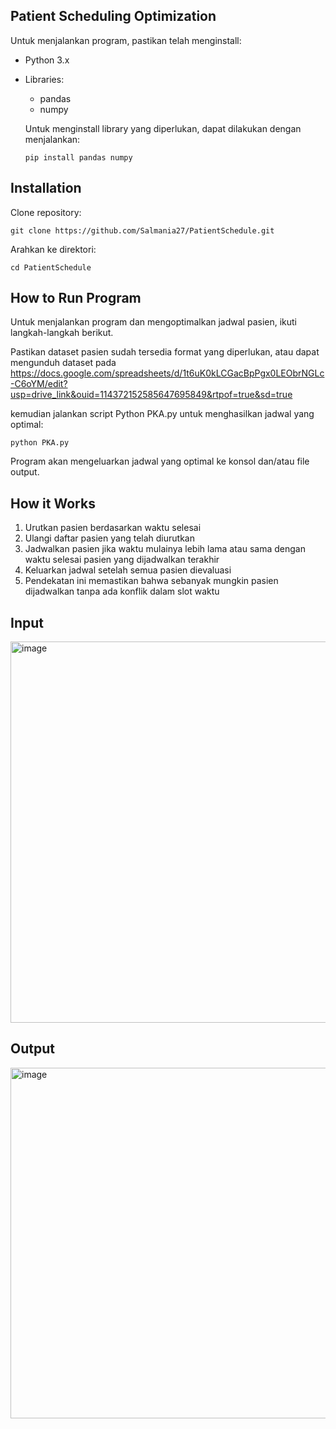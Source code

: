 ## Patient Scheduling Optimization
Untuk menjalankan program, pastikan telah menginstall:

- Python 3.x
- Libraries:
  - pandas 
  - numpy 
  
  Untuk menginstall library yang diperlukan, dapat dilakukan dengan menjalankan:

    `pip install pandas numpy`

## Installation

Clone repository:

  `git clone https://github.com/Salmania27/PatientSchedule.git`

Arahkan ke direktori: 

  `cd PatientSchedule`

## How to Run Program

Untuk menjalankan program dan mengoptimalkan jadwal pasien, ikuti langkah-langkah berikut.

Pastikan dataset pasien sudah tersedia format yang diperlukan, atau dapat mengunduh dataset pada https://docs.google.com/spreadsheets/d/1t6uK0kLCGacBpPgx0LEObrNGLc-C6oYM/edit?usp=drive_link&ouid=114372152585647695849&rtpof=true&sd=true

kemudian jalankan script Python PKA.py untuk menghasilkan jadwal yang optimal:

`python PKA.py`

Program akan mengeluarkan jadwal yang optimal ke konsol dan/atau file output.

## How it Works

1. Urutkan pasien berdasarkan waktu selesai
2. Ulangi daftar pasien yang telah diurutkan
3. Jadwalkan pasien jika waktu mulainya lebih lama atau sama dengan waktu selesai pasien yang dijadwalkan terakhir
4. Keluarkan jadwal setelah semua pasien dievaluasi
5. Pendekatan ini memastikan bahwa sebanyak mungkin pasien dijadwalkan tanpa ada konflik dalam slot waktu 

## Input
<img width="610" alt="image" src="https://github.com/user-attachments/assets/c51e3fc2-da90-4205-88c2-0986c77e25fe">


## Output
<img width="561" alt="image" src="https://github.com/user-attachments/assets/751fb1eb-fe7c-49a2-b814-c471e7ccfe78">

